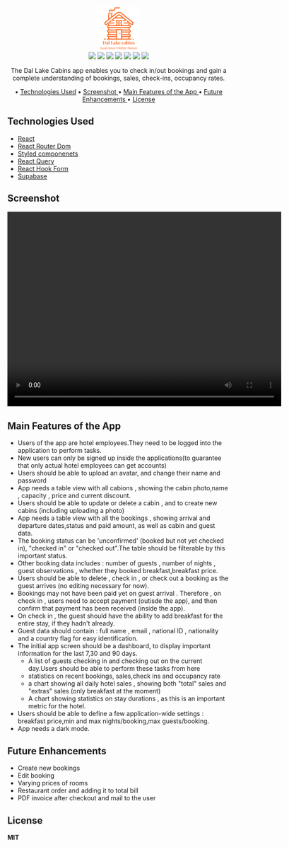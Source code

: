 <div align="center">
 <img  src="./public/Logo1-dark.png"  width="100px" height="100px"/>
 </div>

 <div align="center">
<img src="https://img.shields.io/npm/v/npm?logo=npm
"/>
<img src="https://img.shields.io/badge/react-v18.2.5-blue?logo=react"/>
<img src="https://img.shields.io/badge/reactRouterDom-v6.22.3-red?logo=reactrouter"/>
<img src="https://img.shields.io/badge/styledComponents-v6.1.8-pink?logo=styledcomponents"/>
<img src="https://img.shields.io/badge/reactQuery-v5.29.2-red?logo=reactquery"/>
<img src="https://img.shields.io/badge/reactHookForm-v7.51.3-red?logo=reacthookform"/>
<img src="https://img.shields.io/badge/supabase-v2.42.3-green?logo=supabase"/>
</div>

<p align="center">The Dal Lake Cabins app enables you to check in/out bookings and gain a complete understanding of bookings, sales, check-ins, occupancy rates.</p>

<div align="center">
  
• <a href="#technologies-used" align="center">Technologies Used</a> •  <a href="#screenshot" align="center"> Screenshot </a>  •  <a href="#main-features-of-the-app" align="center"> Main Features of the App </a> • <a align="center" href="#future-enhancements"> Future Enhancements </a> •  <a href="#license" align="center"> License  </a>

</div>

## Technologies Used

- [React](https://react.dev/)
- [React Router Dom](https://reactrouter.com/en/main)
- [Styled componenets](https://styled-components.com/)
- [React Query](https://tanstack.com/query/v3/)
- [React Hook Form](https://www.react-hook-form.com/)
- [Supabase](https://supabase.com/)

## Screenshot

<video src="./public/Dal_Lake_cabins.mp4" width="620" height="440" controls></video>

## Main Features of the App

- Users of the app are hotel employees.They need to be logged into the application to perform tasks.
- New users can only be signed up inside the applications(to guarantee that only actual hotel employees can get accounts)
- Users should be able to upload an avatar, and change their name and password
- App needs a table view with all cabions , showing the cabin photo,name , capacity , price and current discount.
- Users should be able to update or delete a cabin , and to create new cabins (including uploading a photo)
- App needs a table view with all the bookings , showing arrival and departure dates,status and paid amount, as well as cabin and guest data.
- The booking status can be 'unconfirmed' (booked but not yet checked in), "checked in" or "checked out".The table should be filterable by this important status.
- Other booking data includes : number of guests , number of nights , guest observations , whether they booked breakfast,breakfast price.
- Users should be able to delete , check in , or check out a booking as the guest arrives (no editing necessary for now).
- Bookings may not have been paid yet on guest arrival . Therefore , on check in , users need to accept payment (outisde the app), and then confirm that payment has been received (inside the app).
- On check in , the guest should have the ability to add breakfast for the entire stay, if they hadn't already.
- Guest data should contain : full name , email , national ID , nationality and a country flag for easy identification.
- The initial app screen should be a dashboard, to display important information for the last 7,30 and 90 days.
  - A list of guests checking in and checking out on the current day.Users should be able to perform these tasks from here
  - statistics on recent bookings, sales,check ins and occupancy rate
  - a chart showing all daily hotel sales , showing both "total" sales and "extras" sales (only breakfast at the moment)
  - A chart showing statistics on stay durations , as this is an important metric for the hotel.
- Users should be able to define a few application-wide settings : breakfast price,min and max nights/booking,max guests/booking.
- App needs a dark mode.

## Future Enhancements

- Create new bookings
- Edit booking
- Varying prices of rooms
- Restaurant order and adding it to total bill
- PDF invoice after checkout and mail to the user

## License

**MIT**
